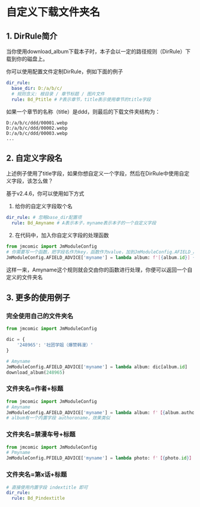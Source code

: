 # 自定义下载文件夹名



## 1. DirRule简介

当你使用download_album下载本子时，本子会以一定的路径规则（DirRule）下载到你的磁盘上。

你可以使用配置文件定制DirRule，例如下面的例子

```yaml
dir_rule:
  base_dir: D:/a/b/c/
  # 规则含义: 根目录 / 章节标题 / 图片文件
  rule: Bd_Ptitle # P表示章节，title表示使用章节的title字段
```

如果一个章节的名称（title）是ddd，则最后的下载文件夹结构为：

```
D:/a/b/c/ddd/00001.webp
D:/a/b/c/ddd/00002.webp
D:/a/b/c/ddd/00003.webp
...
```



## 2. 自定义字段名

上述例子使用了title字段，如果你想自定义一个字段，然后在DirRule中使用自定义字段，该怎么做？

基于v2.4.6，你可以使用如下方式



1. 给你的自定义字段取个名

```yaml
dir_rule: # 忽略base_dir配置项
  rule: Bd_Amyname # A表示本子，myname表示本子的一个自定义字段
```



2. 在代码中，加入你自定义字段的处理函数

```python
from jmcomic import JmModuleConfig
# 你需要写一个函数，把字段名作为key，函数作为value，加到JmModuleConfig.AFIELD_ADVICE这个字典中
JmModuleConfig.AFIELD_ADVICE['myname'] = lambda album: f'[{album.id}] {album.title}'
```



这样一来，Amyname这个规则就会交由你的函数进行处理，你便可以返回一个自定义的文件夹名





## 3. 更多的使用例子



### 完全使用自己的文件夹名

```python
from jmcomic import JmModuleConfig

dic = {
    '248965': '社团学姐（爆赞韩漫）'
}

# Amyname
JmModuleConfig.AFIELD_ADVICE['myname'] = lambda album: dic[album.id]
download_album(248965)
```



### 文件夹名=作者+标题

```python
from jmcomic import JmModuleConfig
# Amyname
JmModuleConfig.AFIELD_ADVICE['myname'] = lambda album: f'【{album.author}】{album.title}'
# album有一个内置字段 authoroname，效果类似
```



### 文件夹名=禁漫车号+标题

```python
from jmcomic import JmModuleConfig
# Pmyname
JmModuleConfig.PFIELD_ADVICE['myname'] = lambda photo: f'【{photo.id}】{photo.title}'
```



### 文件夹名=第x话+标题

```yaml
# 直接使用内置字段 indextitle 即可
dir_rule:
  rule: Bd_Pindextitle
```




